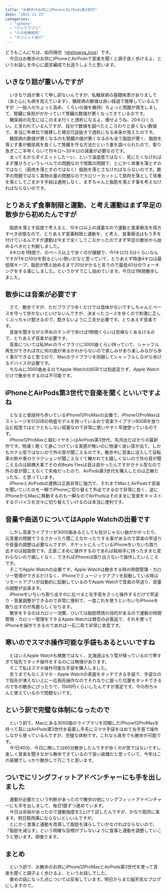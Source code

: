 ```yaml
---
title: "お散歩のお供にiPhoneとAirPods第3世代"
date: "2021-11-23"
categories: 
  - "iphone"
  - "ウェアラブル"
  - "その他機械系"
  - "ガジェット紹介"
---
```


どうもこんにちは、如月翔也（[@showya\_kiss](http://twitter.com/showya_kiss)）です。  
　今日はお散歩のお供にiPhoneとAirPodsで音楽を聞くと調子良く歩けるよ、というお話しを中心に戯言編成でお送りしようと思います。  

## いきなり話が重いんですが

　いきなり話が重くて申し訳ないんですが、私糖尿病の基礎疾患がありまして（あと心にも病を抱えています）、糖尿病の数値は良い経過で推移しているんですが（一般人のちょっと高め、くらいの値を維持）ちょっと問題が発生しまして、腎臓に負担がかかっていて腎臓の数値が悪くなってきているのです。  
　糖尿病の先生にはこのまま行くと透析になるよ、痩せようね、20キロくらい。と言われているんですが、自分で数値を調べたところわりと良くない数値で、本当に年単位で推移した場合冗談抜きで透析になる未来が見えたのです。  
　糖尿病の数値が悪くなるのも腎臓の値が悪くなるのも全て脂肪が悪く、脂肪を落とす事が糖尿病を良くして腎臓を守る方法だという事を調べられたので、取り急ぎここ半年くらいで15キロ〜20キロの減量が必要なのです。  
　太ってるからダイエットしたーい、という温度感ではなく、死にたくなければまず痩せろというレベルでの問題なので喫緊の問題で、とにかく体重を落とすのではなく（筋肉を落とすのではなく）脂肪を落とさなければならないのです。数字の問題ではなく実物の量の問題なのでカロリーカットして筋肉を落として体重を落としてごまかす手段は通用しなく、まずちゃんと脂肪を落とす事を考えなければならないのです。  

## とりあえず食事制限と運動、と考え運動はまず早足の散歩から初めたんですが

　脂肪を落とす前提で考えると、10キロ以上の減量なので運動と食事療法を両方すべき状態なので、とりあえず食事制限と運動を、と考え、食事療法はもう手を付けているんですが運動は今まで全くしてこなかったのでまず早足の散歩から始めるべきだと判断しました。  
　4キロを1時間で、のペース以上で歩くのが課題で、今1キロ12.5分くらいなんですが1キロ10分を割るといい勢いだなと思っていて、とりあえず時速4キロは最低限キープ、脂肪が燃え始めるまで20分かかると言うので最低40分のウォーキングをする事にしました。というかすでにし始めています。今日は1時間散歩しました。  

## 散歩には音楽が必要です

　さて、散歩ですが、ただブラブラ歩くだけでは意味がないですしちゃんとペースを守って歩かないといけないんですが、決まったコースを歩くので刺激に乏しくぶっちゃけ飽きるので、飽きないように工夫が必要です。とりあえず音楽です。  
　音楽を聞きながら早めのテンポで歩けば1時間くらいは苦痛なくあるけるので、とりあえず音楽が必要です。  
　音楽については私Macのライブラリに3000曲くらい持っていて、シャッフル再生ができれば次に何の曲が来るかわからないので楽しみがあり楽しみながら歩く事ができると思うので、Macのライブラリを同期してシャッフルしながら歩けるデバイスが必要です。  
　ちなみに3000曲あるのでApple Watchの8GBでは到底足りず、Apple Watchだけで散歩をするのは不可能です。  

## iPhoneとAirPods第3世代で音楽を聞くといいですよね

　となると普段持ち歩いているiPhone12ProMaxの出番で、iPhone12ProMaxはストレージを512GBの特盛モデルを持っているので音楽ライブラリ60GBを放り込む程度ではビクともしない容量なので非常に使いやすく早速使っているのです。  
　iPhone12ProMaxと組むイヤホンはAirPods第3世代、先月出たばかりの最新作です。物凄く軽くて身につけている実感が無いのに物凄く良い音が出て、しかもカナル型ではないので外の音が聞こえるのです。散歩中に音楽に没入して自転車の鈴や車のクラクションが聞こえなくて轢かれても嬉しくないので外の音が聞こえるのは結構大事でその点Beats Flexは音は良かったんですがカナル型なので外の音が聞こえなくて失格だったので、AirPods第3世代を購入したのは正解だったな、と思っています。  
　iPhoneとAirPodsの連携は正直非常に強力で、それまでMacとAirPodsで音楽を聞いていたのを一瞬でiPhoneに切り替えて外出できるので非常に良く、逆にiPhoneからMacに移動するのも一瞬なのでAirPodsはそのままに音楽をキャストするデバイスを次々に切り替えていけるのは本当に便利です。  

## 音量や曲送りについてはApple Watchの出番です

　しかし音楽ライブラリが3000曲あるとしても気分じゃない曲がかかったり、元音量の問題でうるさかったり聞こえなかったりする事があるので音楽の早送りや音量の調整は必要なんですが、ポケットに入っているiPhoneをいちいち取り出すのは超面倒です。正直こまめに操作するのであれば結局手に持ったままと変わらないので嬉しくなく、できればiPhoneは取り出さないで操作したいところです。  
　そこでApple Watchの出番です。Apple Watchは散歩する時の時間管理・カロリー管理ができるだけなく、iPhoneでミュージックアプリを起動している時はリモートアプリが自動的に起動しているのでApple Watchで音楽の早送り、音量の調整が出来ます。  
　iPhoneをいちいち取り出すのに比べると左手首をさっと操作するだけで早送り・音量調整ができるので非常に便利で、一度これを使うといちいちiPhoneを取り出すのが馬鹿らしくなります。  
　散歩をするのはカロリー消費、ひいては脂肪燃焼の目的があるので運動の時間管理・カロリー管理をできるApple Watchは賛否の必需品で、それを使ってiPhoneを操作できるのであれば一石二鳥で非常に本意です。  

## 寒いのでスマホ操作可能な手袋もあるといいですね

　とはいえApple Watchも無敵ではなく、北海道はもう雪が降っているので寒すぎて指先でタッチ操作をするのには無理があります。  
　そこで私はスマホ操作可能な手袋を購入しました。  
　言うまでもなくスマホ・Apple Watchの表面をタッチできる手袋で、手袋なので指先が凍えない上に一応指先操作なのでそれなりに狙った位置をタッチできるので冬の散歩にぴったりで、1500円くらいしたんですが満足です。今の所ちゃんと使えているので問題ないです。  

## という訳で完璧な体制になったので

　という訳で、Macにある3000曲のライブラリを同期したiPhone12ProMaxを持って耳にはAirPods第3世代を装着し手先にスマホ手袋をはめて左手首で操作しながら使っているんですが、完璧な体制です。これなら真冬でも散歩が可能です。  
　今1日40分、今日に関しては60分散歩したんですが歩くのが苦ではないですし楽しく音楽を聞きながら散歩できているので良い装備だと思っていて、今年はこの装備でしっかり散歩して行こうと思います。  

## ついでにリングフィットアドベンチャーにも手を出しました

　運動が必要だという判断があったので散歩の他にリングフィットアドベンチャーにも手を出しまして、毎日1面ずつ進めています。  
　今日は余裕があったので運動強度を2上げて試したんですが、かなり筋肉に来ます。明日筋肉痛にならないといいんですが。  
　とにかく食事と運動を改善して脂肪を減らしていかなければならないので、「脂肪を減らす」という明確な目標がブレないように食事と運動を調整していこうと思います。頑張ります。  

## まとめ

　という訳で、お散歩のお供にiPhone12ProMaxとAirPods第3世代を使って音楽を聞くと調子よく歩けるよ、というお話しでした。  
　重めの話になった点については反省しています。明日からまた脳天気なブログにしますので。
